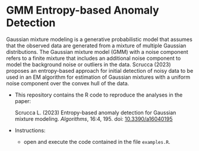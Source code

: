 # GMM Entropy-based Anomaly Detection



Gaussian mixture modeling is a generative probabilistic model that assumes that the observed data are generated from a mixture of multiple Gaussian distributions. The Gaussian mixture model (GMM) with a noise component refers to a finite mixture that includes an additional noise component to model the background noise or outliers in the data. 
Scrucca (2023) proposes an entropy-based approach for initial detection of noisy data to be used in an EM algorithm for estimation of Gaussian mixtures with a uniform noise component over the convex hull of the data. 

- This repository contains the R code to reproduce the analyses in the paper:

  Scrucca L. (2023) Entropy-based anomaly detection for Gaussian mixture modeling. *Algorithms*, 16:4, 195. doi: [10.3390/a16040195](https://doi.org/10.3390/a16040195)
  
- Instructions:

	- open and execute the code contained in the file `examples.R`.

<br>
